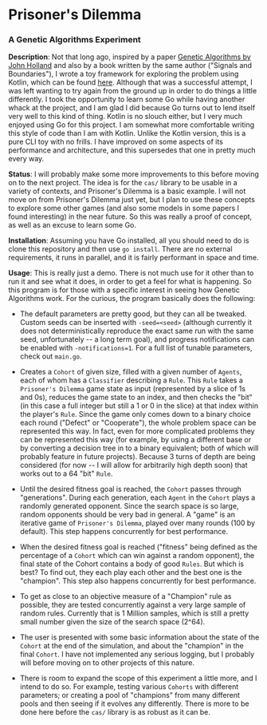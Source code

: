 # Prisoner's Dilemma
### A Genetic Algorithms Experiment

**Description**: Not that long ago, inspired by a paper [Genetic Algorithms by John Holland](http://www2.econ.iastate.edu/tesfatsi/holland.GAIntro.htm) and also by a book written by the same author ("Signals and Boundaries"), I wrote a toy framework for exploring the problem using Kotlin, which can be found [here](https://github.com/sgibber2018/GeneticPlayground). Although that was a successful attempt, I was left wanting to try again from the ground up in order to do things a little differently. I took the opportunity to learn some Go while having another whack at the project, and I am glad I did because Go turns out to lend itself very well to this kind of thing. Kotlin is no slouch either, but I very much enjoyed using Go for this project. I am somewhat more comfortable writing this style of code than I am with Kotlin. Unlike the Kotlin version, this is a pure CLI toy with no frills. I have improved on some aspects of its performance and architecture, and this supersedes that one in pretty much every way. 

**Status**: I will probably make some more improvements to this before moving on to the next project. The idea is for the `cas/` library to be usable in a variety of contexts, and Prisoner's Dilemma is a basic example. I will not move on from Prisoner's Dilemma just yet, but I plan to use these concepts to explore some other games (and also some models in some papers I found interesting) in the near future. So this was really a proof of concept, as well as an excuse to learn some Go.

**Installation**: Assuming you have Go installed, all you should need to do is clone this repository and then use `go install`. There are no external requirements, it runs in parallel, and it is fairly performant in space and time. 

**Usage**: This is really just a demo. There is not much use for it other than to run it and see what it does, in order to get a feel for what is happening. So this program is for those with a specific interest in seeing how Genetic Algorithms work. For the curious, the program basically does the following:

* The default parameters are pretty good, but they can all be tweaked. Custom seeds can be inserted with `-seed=<seed>` (although currently it does not deterministically reproduce the exact same run with the same seed, unfortunately -- a long term goal), and progress notifications can be enabled with `-notifications=1`. For a full list of tunable parameters, check out `main.go`.
    
* Creates a `Cohort` of given size, filled with a given number of `Agents`, each of whom has a `Classifier` describing a `Rule`. This `Rule` takes a `Prisoner's Dilemma` game state as input (represented by a slice of 1s and 0s), reduces the game state to an index, and then checks the "bit" (in this case a full integer but still a 1 or 0 in the slice) at that index within the player's `Rule`. Since the game only comes down to a binary choice each round ("Defect" or "Cooperate"), the whole problem space can be represented this way. In fact, even for more complicated problems they can be represented this way (for example, by using a different base or by converting a decision tree in to a binary equivalent; both of which will probably feature in future projects). Because 3 turns of depth are being considered (for now -- I will allow for arbitrarily high depth soon) that works out to a 64 "bit" `Rule`.
    
* Until the desired fitness goal is reached, the `Cohort` passes through "generations". During each generation, each `Agent` in the `Cohort` plays a randomly generated opponent. Since the search space is so large, random opponents should be very bad in general. A "game" is an iterative game of `Prisoner's Dilemma`, played over many rounds (100 by default). This step happens concurrently for best performance. 
    
* When the desired fitness goal is reached ("fitness" being defined as the percentage of a `Cohort` which can win against a random opponent), the final state of the Cohort contains a body of good `Rules`. But which is best? To find out, they each play each other and the best one is the "champion". This step also happens concurrently for best performance.

* To get as close to an objective measure of a "Champion" rule as possible, they are tested concurrently against a very large sample of random rules. Currently that is 1 Million samples, which is still a pretty small number given the size of the search space (2^64).
    
* The user is presented with some basic information about the state of the `Cohort` at the end of the simulation, and about the "champion" in the final `Cohort`. I have not implemented any serious logging, but I probably will before moving on to other projects of this nature.
   
* There is room to expand the scope of this experiment a little more, and I intend to do so. For example, testing various `Cohorts` with different parameters; or creating a pool of "champions" from many different pools and then seeing if it evolves any differently. There is more to be done here before the `cas/` library is as robust as it can be.
    
